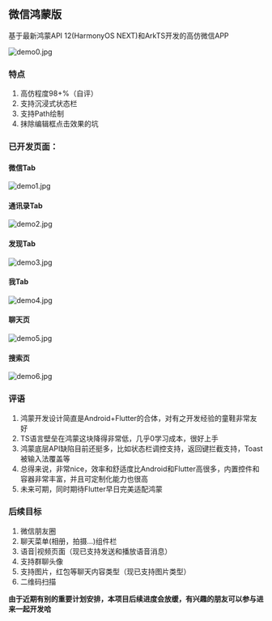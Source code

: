 ## 微信鸿蒙版

基于最新鸿蒙API 12(HarmonyOS NEXT)和ArkTS开发的高仿微信APP

![demo0.jpg](art%2Fdemo0.jpg)

### 特点

1. 高仿程度98+%（自评）
2. 支持沉浸式状态栏
3. 支持Path绘制
4. 抹除编辑框点击效果的坑


### 已开发页面：

#### 微信Tab
![demo1.jpg](art%2Fdemo1.jpg)

#### 通讯录Tab
![demo2.jpg](art%2Fdemo2.jpg)

#### 发现Tab
![demo3.jpg](art%2Fdemo3.jpg)

#### 我Tab
![demo4.jpg](art%2Fdemo4.jpg)

#### 聊天页
![demo5.jpg](art%2Fdemo5.jpg)

#### 搜索页
![demo6.jpg](art%2Fdemo6.jpg)

### 评语

1. 鸿蒙开发设计简直是Android+Flutter的合体，对有之开发经验的童鞋非常友好
2. TS语言壁垒在鸿蒙这块降得非常低，几乎0学习成本，很好上手
3. 鸿蒙底层API缺陷目前还挺多，比如状态栏调控支持，返回键拦截支持，Toast被输入法覆盖等
4. 总得来说，非常nice，效率和舒适度比Android和Flutter高很多，内置控件和容器非常丰富，并且可定制化能力也很高
5. 未来可期，同时期待Flutter早日完美适配鸿蒙

### 后续目标

1. 微信朋友圈
2. 聊天菜单(相册，拍摄...)组件栏
3. 语音|视频页面（现已支持发送和播放语音消息）
4. 支持群聊头像
5. 支持图片，红包等聊天内容类型（现已支持图片类型）
6. 二维码扫描

**由于近期有别的重要计划安排，本项目后续进度会放缓，有兴趣的朋友可以参与进来一起开发哈**



